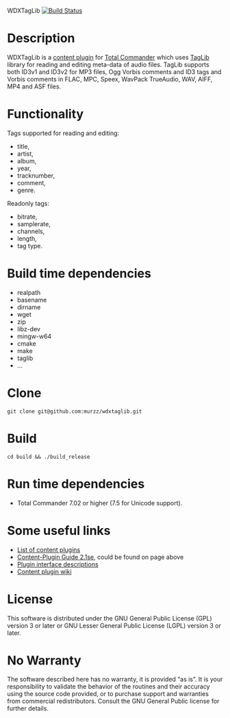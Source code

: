 WDXTagLib [![Build Status](https://travis-ci.org/murzz/wdxtaglib.svg?branch=master)](https://travis-ci.org/murzz/wdxtaglib)

Description
===========
WDXTagLib is a [content plugin](http://www.ghisler.ch/wiki/index.php/Content_plugin) for [Total Commander](http://ghisler.com/) which uses [TagLib](https://taglib.github.io/) library for reading and editing meta-data of audio files. TagLib supports both ID3v1 and ID3v2 for MP3 files, Ogg Vorbis comments and ID3 tags and Vorbis comments in FLAC, MPC, Speex, WavPack TrueAudio, WAV, AIFF, MP4 and ASF files.

Functionality
=============
Tags supported for reading and editing:

* title,
* artist,
* album,
* year,
* tracknumber,
* comment,
* genre. 

Readonly tags:

* bitrate,
* samplerate,
* channels,
* length,
* tag type. 

Build time dependencies
=======================
* realpath
* basename
* dirname
* wget
* zip
* libz-dev
* mingw-w64
* cmake
* make
* taglib
* ...

Clone
=====
`git clone git@github.com:murzz/wdxtaglib.git`

Build
=====
`cd build && ./build_release`

Run time dependencies
=====================
* Total Commander 7.02 or higher (7.5 for Unicode support).

Some useful links
=================
* [List of content plugins](http://www.ghisler.com/plugins.htm#content)
* [Content-Plugin Guide 2.1se](http://ghisler.fileburst.com/content/contentpluginhelp2.1se.zip), could be found on page above
* [Plugin interface descriptions](http://www.ghisler.ch/board/viewtopic.php?t=25751&sid=86a548a6c0a1d02bf17738a446f74356)
* [Content plugin wiki](http://www.ghisler.ch/wiki/index.php/Content_plugin)

License
=======
This software is distributed under the GNU General Public License (GPL) version 3 or later or GNU Lesser General Public License (LGPL) version 3 or later.

No Warranty
===========
The software described here has no warranty, it is provided “as is”. It is your responsibility to validate the behavior of the routines and their accuracy using the source code provided, or to purchase support and warranties from commercial redistributors. Consult the GNU General Public license for further details.
